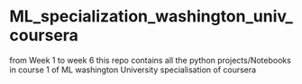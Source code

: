 # ML_specialization_washington_univ_coursera
from Week 1 to week 6 this repo contains all the python projects/Notebooks
in course 1 of ML washington University specialisation of coursera
